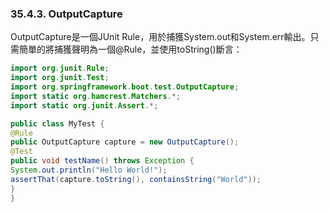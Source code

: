 ### 35.4.3. OutputCapture

OutputCapture是一個JUnit Rule，用於捕獲System.out和System.err輸出。只需簡單的將捕獲聲明為一個@Rule，並使用toString()斷言：
```java
import org.junit.Rule;
import org.junit.Test;
import org.springframework.boot.test.OutputCapture;
import static org.hamcrest.Matchers.*;
import static org.junit.Assert.*;

public class MyTest {
@Rule
public OutputCapture capture = new OutputCapture();
@Test
public void testName() throws Exception {
System.out.println("Hello World!");
assertThat(capture.toString(), containsString("World"));
}
}
```

